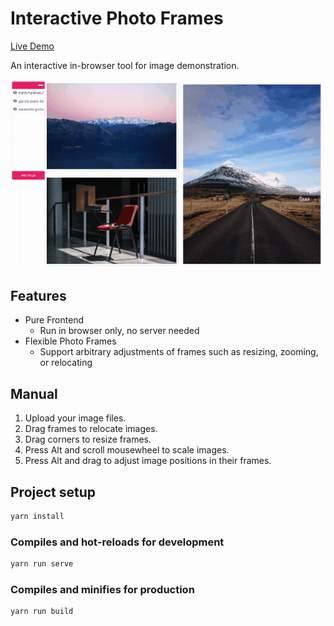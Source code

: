 # Interactive Photo Frames

[Live Demo](https://github.com/miksin/interactive-photo-frames)

An interactive in-browser tool for image demonstration.

![demo](./demo.gif)

## Features

- Pure Frontend
  - Run in browser only, no server needed
- Flexible Photo Frames
  - Support arbitrary adjustments of frames such as resizing, zooming, or relocating

## Manual

1. Upload your image files.
1. Drag frames to relocate images.
1. Drag corners to resize frames.
1. Press Alt and scroll mousewheel to scale images.
1. Press Alt and drag to adjust image positions in their frames.

## Project setup

```bash
yarn install
```

### Compiles and hot-reloads for development

```bash
yarn run serve
```

### Compiles and minifies for production

```bash
yarn run build
```
